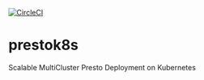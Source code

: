 [![CircleCI](https://circleci.com/gh/shivarajugowda/prestok8s.svg?style=svg)](https://circleci.com/gh/shivarajugowda/prestok8s)

# prestok8s
Scalable MultiCluster Presto Deployment on Kubernetes
